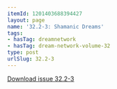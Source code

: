 ```yaml
---
itemId: 1201403688394427
layout: page
name: '32.2-3: Shamanic Dreams'
tags:
- hasTag: dreamnetwork
- hasTag: dream-network-volume-32
type: post
urlSlug: 32.2-3
---
```

<a href="files/pdfs/Volume_32/32.2-32.3_shamanic_dreams.pdf" download="">Download issue 32.2-3</a>